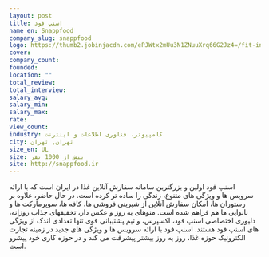 ```yaml
---
layout: post
title: اسنپ فود
name_en: Snappfood
company_slug: snappfood
logo: https://thumb2.jobinjacdn.com/ePJWtx2mUu3N1ZNuuXrq66G2Jz4=/fit-in/128x128/filters:strip_exif():fill(transparent):format(png)/https://mstorage2.jobinjacdn.com/other/files/uploads/images/ecfadc0e-cf5e-11e9-9a53-d6b790452c1a_14ab22f6-5128-4b10-bb7a-3768fe4e4605/main.png
cover: 
company_count:
founded:
location: ""
total_review: 
total_interview: 
salary_avg: 
salary_min: 
salary_max: 
rate: 
view_count: 
industry: کامپیوتر، فناوری اطلاعات و اینترنت
city: تهران, تهران
size_en: UL
size: بیش از 1000 نفر
site: http://snappfood.ir
---
```


اسنپ فود اولین و بزرگترین سامانه سفارش آنلاین غذا در ایران است که با ارائه سرویس ها و ویژگی های متنوع، زندگی را ساده تر کرده است. در حال حاضر، علاوه بر رستوران ها، امکان سفارش آنلاین از شیرینی فروشی ها، کافه ها، سوپرمارکت ها و نانوایی ها هم فراهم شده است. منوهای به روز و عکس دار، تخفیفهای جذاب روزانه، دلیوری اختصاصی اسنپ فود، اکسپرس، و تیم پشتیبانی قوی تنها تعدادی اندک از ویژگی های اسنپ فود هستند. اسنپ فود با ارائه سرویس ها و ویژگی های جدید در زمینه تجارت الکترونیک حوزه غذا، روز به روز بیشتر پیشرفت می کند و در حوزه کاری خود پیشرو است.